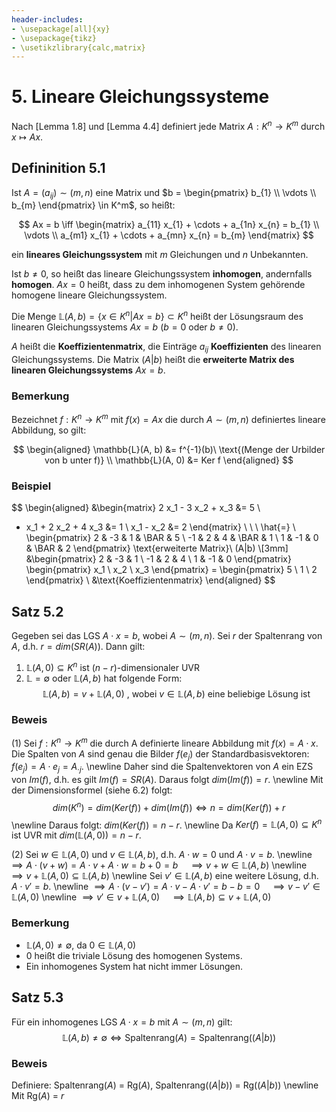 ```yaml
---
header-includes:
- \usepackage[all]{xy}
- \usepackage{tikz}
- \usetikzlibrary{calc,matrix}
---
```


# 5. Lineare Gleichungssysteme

Nach [Lemma 1.8] und [Lemma 4.4] definiert jede Matrix $A: K^n \to K^m$ durch $x \mapsto Ax$.

## Defininition 5.1

Ist $A = (a_{ij}) \sim (m, n)$ eine Matrix und $b = \begin{pmatrix} b_{1} \\ \vdots \\ b_{m} \end{pmatrix} \in K^m$, so heißt:

$$
Ax = b \iff
\begin{matrix}
a_{11} x_{1} + \cdots + a_{1n} x_{n} = b_{1} \\
\vdots \\
a_{m1} x_{1} + \cdots + a_{mn} x_{n} = b_{m}
\end{matrix}
$$

ein **lineares Gleichungssystem** mit $m$ Gleichungen und $n$ Unbekannten.

Ist $b \neq 0$, so heißt das lineare Gleichungssystem **inhomogen**, andernfalls **homogen**. $Ax = 0$ heißt, dass zu dem inhomogenen System gehörende homogene lineare Gleichungssystem.

Die Menge $\mathbb{L}(A,b) = \{x \in K^n | Ax = b\} \subset K^n$ heißt der Lösungsraum des linearen Gleichungssystems $Ax = b$ ($b = 0$ oder $b \neq 0$).

$A$ heißt die **Koeffizientenmatrix**, die Einträge $a_{ij}$ **Koeffizienten** des linearen Gleichungssystems. Die Matrix $(A|b)$ heißt die **erweiterte Matrix des linearen Gleichungssystems** $Ax = b$.

### Bemerkung

Bezeichnet $f: K^n \to K^m$ mit $f(x) = Ax$ die durch $A \sim (m,n)$ definiertes lineare Abbildung, so gilt:

$$ \begin{aligned}
\mathbb{L}(A, b) &= f^{-1}(b)\ \text{(Menge der Urbilder von b unter f)} \\
\mathbb{L}(A, 0) &= Ker f
\end{aligned} $$

### Beispiel

$$ \begin{aligned}
&\begin{matrix}
2 x_1 - 3 x_2 + x_3 &= 5 \\
- x_1 + 2 x_2 + 4 x_3 &= 1 \\
x_1 - x_2 &= 2
\end{matrix}
\ \ \ \hat{=} \ \
\begin{pmatrix}
2  & -3 & 1 & \BAR & 5 \\
-1 & 2  & 4 & \BAR & 1 \\
1  & -1 & 0 & \BAR & 2
\end{pmatrix} \text{erweiterte Matrix}\  (A|b) \\[3mm]
&\begin{pmatrix}
2  & -3 & 1 \\
-1 & 2  & 4 \\
1  & -1 & 0
\end{pmatrix}
\begin{pmatrix}
x_1 \\
x_2 \\
x_3
\end{pmatrix}
=
\begin{pmatrix}
5 \\
1 \\
2
\end{pmatrix} \\
&\text{Koeffizientenmatrix}
\end{aligned} $$

## Satz 5.2

Gegeben sei das LGS $A \cdot x=b$, wobei $A \sim (m,n)$. Sei $r$ der Spaltenrang von $A$, d.h. $r = dim(SR(A))$. Dann gilt:

1) $\mathbb{L}(A,0) \subseteq K^n$ ist $(n-r)$-dimensionaler UVR
2) $\mathbb{L} = \emptyset$ oder $\mathbb{L}(A,b)$ hat folgende Form:
$$\mathbb{L}(A,b) = v + \mathbb{L}(A,0) \text{ , wobei } v \in \mathbb{L}(A,b) \text{ eine beliebige Lösung ist}$$

### Beweis

(1) Sei $f: K^n \to K^m$ die durch A definierte lineare Abbildung mit $f(x) = A \cdot x$. Die Spalten von $A$ sind genau die Bilder $f(e_j)$ der Standardbasisvektoren: $f(e_j) = A \cdot e_j = A_{\cdot j}$. \newline Daher sind die Spaltenvektoren von $A$ ein EZS von $Im(f)$, d.h. es gilt $Im(f) = SR(A)$. Daraus folgt $dim(Im(f)) = r$. \newline Mit der Dimensionsformel (siehe 6.2) folgt:
$$ dim(K^n) = dim(Ker(f)) + dim(Im(f)) \iff n = dim(Ker(f)) + r $$ \newline Daraus folgt: $dim(Ker(f)) = n - r$. \newline Da $Ker(f) = \mathbb{L}(A,0) \subseteq K^n$ ist UVR mit $dim(\mathbb{L}(A,0)) = n-r$.

(2) Sei $w \in \mathbb{L}(A,0)$ und $v \in \mathbb{L}(A,b)$, d.h. $A \cdot w = 0$ und $A \cdot v = b$. \newline
$\implies A \cdot (v+w) = A \cdot v + A \cdot w = b + 0 = b \quad\implies v + w \in \mathbb{L}(A,b)$ \newline
$\implies v + \mathbb{L}(A,0) \subseteq \mathbb{L}(A,b)$ \newline
Sei $v' \in \mathbb{L}(A,b)$ eine weitere Lösung, d.h. $A \cdot v' = b$. \newline
$\implies A \cdot (v-v') = A \cdot v - A \cdot v' = b - b = 0 \quad\implies v - v' \in \mathbb{L}(A,0)$ \newline
$\implies v' \in v + \mathbb{L}(A,0) \quad\implies \mathbb{L}(A,b) \subseteq v + \mathbb{L}(A,0)$

### Bemerkung
- $\mathbb{L}(A,0) \neq \emptyset$, da $0 \in \mathbb{L}(A,0)$
- $0$ heißt die triviale Lösung des homogenen Systems.
- Ein inhomogenes System hat nicht immer Lösungen.

## Satz 5.3

Für ein inhomogenes LGS $A \cdot x = b$ mit $A \sim (m,n)$ gilt:
$$\mathbb{L}(A,b) \neq \emptyset \iff \text{Spaltenrang}(A) = \text{Spaltenrang}((A|b))$$

### Beweis
Definiere: Spaltenrang$(A)$ $=$ Rg$(A)$, Spaltenrang$((A|b))$ $=$ Rg$((A|b))$ \newline
Mit Rg$(A)$ $=$ $r$
